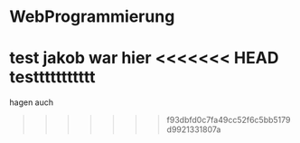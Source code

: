 
# WebProgrammierung
test
jakob war hier
<<<<<<< HEAD
testtttttttttt
=======
hagen auch
>>>>>>> f93dbfd0c7fa49cc52f6c5bb5179d9921331807a
